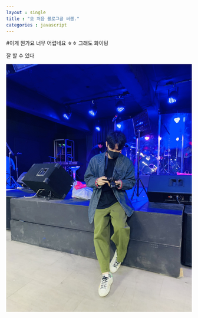 ```yaml
---
layout : single
title : "오 처음 블로그글 써봄."
categories : javascript
---
```




#이게 뭔가요 너무 어렵네요 ㅎㅎ 그래도 화이팅

잘 할 수 있다

![KakaoTalk_Photo_2021-11-30-22-07-54](../images/2021-10-12first/KakaoTalk_Photo_2021-11-30-22-07-54.jpeg)

